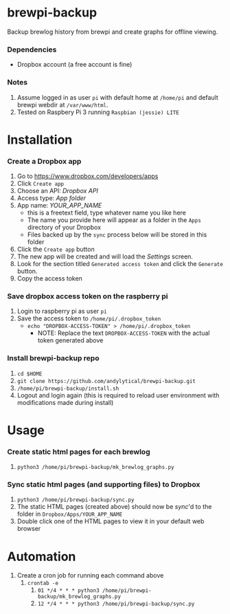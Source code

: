 # brewpi-backup
Backup brewlog history from brewpi and create graphs for offline viewing.

### Dependencies
* Dropbox account (a free account is fine)

### Notes

1. Assume logged in as user `pi` with default home at `/home/pi` and default brewpi
   webdir at `/var/www/html`.
1. Tested on Raspbery Pi 3 running `Raspbian (jessie) LITE`

# Installation

### Create a Dropbox app
1. Go to https://www.dropbox.com/developers/apps
1. Click `Create app`
1. Choose an API: *Dropbox API*
1. Access type: *App folder*
1. App name: *YOUR_APP_NAME* 
   * this is a freetext field, type whatever name you like here
   * The name you provide here will appear as a folder in the `Apps` directory of your Dropbox
   * Files backed up by the `sync` process below will be stored in this folder
1. Click the `Create app` button
1. The new app will be created and will load the *Settings* screen.
1. Look for the section titled `Generated access token` and click the
   `Generate` button.
1. Copy the access token
### Save dropbox access token on the raspberry pi
1. Login to raspberry pi as user `pi`
1. Save the access token to `/home/pi/.dropbox_token`
   * `echo "DROPBOX-ACCESS-TOKEN" > /home/pi/.dropbox_token`
      * NOTE: Replace the text `DROPBOX-ACCESS-TOKEN` with the actual token generated above
### Install brewpi-backup repo
1. `cd $HOME`
1. `git clone https://github.com/andylytical/brewpi-backup.git`
1. `/home/pi/brewpi-backup/install.sh`
1. Logout and login again (this is required to reload user environment with modifications made during install)

# Usage
### Create static html pages for each brewlog
1. `python3 /home/pi/brewpi-backup/mk_brewlog_graphs.py`

### Sync static html pages (and supporting files) to Dropbox
1. `python3 /home/pi/brewpi-backup/sync.py`
2. The static HTML pages (created above) should now be *sync*'d to the folder in `Dropbox/Apps/YOUR_APP_NAME`
3. Double click one of the HTML pages to view it in your default web browser

# Automation
1. Create a cron job for running each command above
   1. `crontab -e`
      1. `01 */4 * * * python3 /home/pi/brewpi-backup/mk_brewlog_graphs.py`
      1. `12 */4 * * * python3 /home/pi/brewpi-backup/sync.py`


